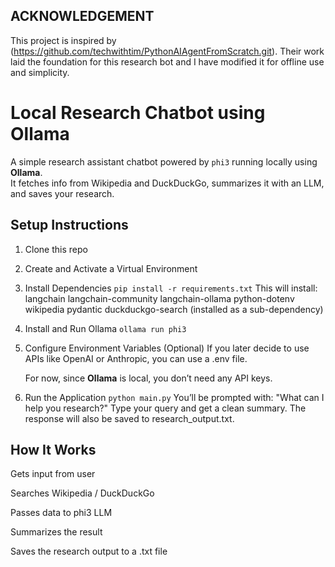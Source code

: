 ## ACKNOWLEDGEMENT
This project is inspired by (https://github.com/techwithtim/PythonAIAgentFromScratch.git).
Their work laid the foundation for this research bot and I have modified it for offline use and simplicity.

# Local Research Chatbot using Ollama

A simple research assistant chatbot powered by `phi3` running locally using **Ollama**.  
It fetches info from Wikipedia and DuckDuckGo, summarizes it with an LLM, and saves your research.

## Setup Instructions

1. Clone this repo

2. Create and Activate a Virtual Environment

3. Install Dependencies
   `pip install -r requirements.txt`
   This will install:
   langchain
   langchain-community
   langchain-ollama
   python-dotenv
   wikipedia
   pydantic
   duckduckgo-search (installed as a sub-dependency)

4. Install and Run Ollama
   `ollama run phi3`

5. Configure Environment Variables (Optional)
   If you later decide to use APIs like OpenAI or Anthropic, you can use a .env file.

   For now, since **Ollama** is local, you don’t need any API keys.

6. Run the Application
   `python main.py`
   You’ll be prompted with:
   "What can I help you research?"
   Type your query and get a clean summary. The response will also be saved to research_output.txt.

## How It Works
  Gets input from user

  Searches Wikipedia / DuckDuckGo

  Passes data to phi3 LLM

  Summarizes the result

  Saves the research output to a .txt file
